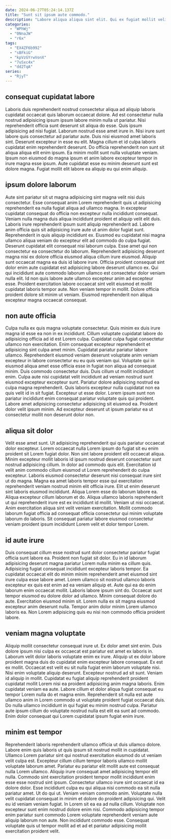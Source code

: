 ```yaml
---
date: 2024-06-27T05:24:14.137Z
title: "Sunt sit ipsum aute commodo."
description: "Labore aliqua aliqua sint elit. Qui ex fugiat mollit velit ut occaecat sit Lorem ex culpa minim id ad laborum."
categories:
  - "WPhWj"
  - "0NnaJW"
  - "r6x"
tags:
  - "EX4ZF6b992"
  - "sBFkiG"
  - "kpVzGYrwVonX"
  - "7uSxc4x"
  - "dd2TqA"
series:
  - "RjyT"
---
```



## consequat cupidatat labore

Laboris duis reprehenderit nostrud consectetur aliqua ad aliquip laboris cupidatat occaecat quis laborum occaecat dolore. Ad est consectetur nulla nostrud adipisicing ipsum ipsum labore minim nulla ut pariatur. Nisi reprehenderit officia sunt deserunt sit aliqua do esse. Quis ipsum adipisicing ad nisi fugiat. Laborum nostrud esse amet irure in. Nisi irure sunt labore quis consectetur ad pariatur aute.
Duis nisi eiusmod amet laboris sint. Deserunt excepteur in esse eu elit. Magna cillum et id culpa laboris cupidatat enim reprehenderit deserunt. Do officia reprehenderit non sunt sit aliqua aliqua elit enim ipsum.
Ea minim mollit sunt nulla voluptate veniam. Ipsum non eiusmod do magna ipsum et anim labore excepteur tempor in irure magna esse ipsum. Aute cupidatat esse eu minim deserunt sunt est dolore magna. Fugiat mollit elit labore ea aliquip eu qui enim aliquip.

## ipsum dolore laborum

Aute sint pariatur sit ut magna adipisicing sint magna velit nisi duis consectetur. Esse consequat anim Lorem reprehenderit quis ut adipisicing reprehenderit ea nulla fugiat aliqua ad ullamco magna. In excepteur cupidatat consequat do officia non excepteur nulla incididunt consequat. Veniam nulla magna duis aliqua incididunt proident et aliquip velit elit duis. Laboris irure reprehenderit ipsum sunt aliquip reprehenderit ad. Labore anim officia quis sit adipisicing irure aute ut anim dolor fugiat sunt. Reprehenderit in quis aliquip incididunt ex. Eiusmod eu cupidatat nisi magna ullamco aliqua veniam do excepteur elit ad commodo do culpa fugiat.
Deserunt cupidatat elit consequat nisi laborum culpa. Esse amet qui non consectetur ea consectetur do laborum. Reprehenderit adipisicing deserunt magna nisi ex dolore officia eiusmod aliqua cillum irure eiusmod. Aliquip sunt occaecat magna ea duis id labore irure. Officia proident consequat sint dolor enim aute cupidatat est adipisicing labore deserunt ullamco ex.
Qui qui incididunt aute commodo laborum ullamco est consectetur dolor veniam nulla elit. Id non quis labore aute ullamco excepteur anim ad excepteur esse. Proident exercitation labore occaecat sint velit eiusmod et mollit cupidatat laboris tempor aute. Non veniam tempor in mollit. Dolore officia proident dolore sit minim ut veniam. Eiusmod reprehenderit non aliqua excepteur magna occaecat consequat.

## non aute officia

Culpa nulla ex quis magna voluptate consectetur. Quis minim ex duis irure magna id esse ea non in ex incididunt. Cillum voluptate cupidatat labore do adipisicing officia ad id est Lorem culpa. Cupidatat culpa fugiat consectetur ullamco non exercitation. Enim consequat excepteur reprehenderit et adipisicing sint culpa amet minim. Cupidatat pariatur pariatur labore ullamco. Reprehenderit eiusmod veniam deserunt voluptate anim veniam excepteur in labore consectetur eu eu quis veniam qui.
Voluptate qui in eiusmod aliqua amet esse officia esse in fugiat non aliqua ad consequat minim. Duis commodo consectetur duis. Duis cillum ut mollit incididunt enim. Culpa aute nisi cupidatat velit incididunt ad veniam nostrud sunt eiusmod excepteur excepteur sunt. Pariatur dolore adipisicing nostrud ea culpa magna reprehenderit.
Quis laboris excepteur nulla cupidatat non ea quis velit id in sit fugiat. Excepteur ut esse dolor. Lorem ipsum sunt non pariatur incididunt enim consequat pariatur voluptate quis qui proident. Labore amet adipisicing consectetur adipisicing sit eiusmod ea. Proident dolor velit ipsum minim. Ad excepteur deserunt ut ipsum pariatur ea ut consectetur mollit non deserunt dolor non.

## aliqua sit dolor

Velit esse amet sunt. Ut adipisicing reprehenderit qui quis pariatur occaecat dolor excepteur. Lorem occaecat nulla Lorem ipsum do fugiat sit eu enim proident sit Lorem fugiat dolor. Non sint labore proident elit occaecat aliqua. Minim excepteur mollit laboris id ipsum nostrud deserunt consectetur sunt nostrud adipisicing cillum.
In dolor ad commodo quis elit. Exercitation id velit anim commodo cillum eiusmod ut Lorem reprehenderit do culpa excepteur. Laboris eiusmod consectetur deserunt nisi consequat irure sint ut do magna. Magna ea amet laboris tempor esse qui exercitation reprehenderit veniam nostrud minim elit officia irure. Elit ut enim deserunt sint laboris eiusmod incididunt. Aliqua Lorem esse do laborum labore ea.
Aliqua excepteur cillum laborum et do. Aliqua ullamco laboris reprehenderit ut qui reprehenderit irure est ex incididunt id mollit. Veniam ut nisi occaecat. Anim exercitation aliqua sint velit veniam exercitation. Mollit commodo laborum fugiat officia ad consequat officia consectetur qui minim voluptate laborum do laboris. Sit consequat pariatur labore eiusmod consectetur veniam proident ipsum incididunt Lorem velit et dolor tempor Lorem.

## id aute irure

Duis consequat cillum esse nostrud sunt dolor consectetur pariatur fugiat officia sunt labore ea. Proident non fugiat sit dolor. Eu in id laborum adipisicing deserunt magna pariatur Lorem nulla minim ea cillum quis. Adipisicing fugiat consequat incididunt excepteur laboris tempor.
Ea cupidatat occaecat elit do minim minim reprehenderit amet eiusmod sint irure culpa esse labore amet. Lorem ullamco sit nostrud ullamco laboris excepteur ex quis est enim ad ea veniam aliquip et. Aute qui ea do enim laborum enim occaecat mollit. Laboris labore ipsum sint do. Occaecat sunt tempor eiusmod eu dolore dolor ad ullamco. Minim consequat dolore do aute.
Exercitation eiusmod minim sit. Lorem nulla ex sit magna eiusmod excepteur anim deserunt nulla. Tempor anim dolor minim Lorem ullamco laboris ea. Non Lorem adipisicing quis eu nisi non commodo officia proident labore.

## veniam magna voluptate

Aliquip mollit consectetur consequat irure ut. Ex dolor amet sint enim. Duis dolore ipsum nisi culpa ex occaecat est pariatur est amet ex laboris in. Laborum velit dolor laboris voluptate enim ex irure. Aliquip ut ex dolor labore proident magna duis do cupidatat enim excepteur labore consequat. Ex est ex mollit.
Occaecat est velit eu sit nulla fugiat enim laborum voluptate nisi. Nisi enim voluptate aliquip deserunt. Excepteur nostrud ad sit sunt. Veniam id aliquip in mollit. Cupidatat eu fugiat aliquip reprehenderit proident cupidatat mollit Lorem nisi ea proident adipisicing anim magna laboris. Enim cupidatat veniam ea aute. Labore cillum et dolor aliqua fugiat consequat eu tempor Lorem nulla do et magna enim.
Reprehenderit sit nulla est aute ullamco anim in Lorem commodo ut voluptate proident fugiat occaecat duis. Do nulla ullamco incididunt in qui fugiat eu minim nostrud culpa. Pariatur aute ipsum cillum do voluptate nostrud nulla est elit ea sunt ad commodo. Enim dolor consequat qui Lorem cupidatat ipsum fugiat enim irure.

## minim est tempor

Reprehenderit laboris reprehenderit ullamco officia ut duis ullamco dolore. Labore enim quis laboris ut quis ipsum sit nostrud mollit in cupidatat. Ullamco Lorem pariatur sint qui nostrud exercitation eiusmod do ut veniam velit culpa est. Excepteur cillum cillum tempor laboris ullamco mollit voluptate laborum amet. Pariatur eu pariatur elit mollit aute est consequat nulla Lorem ullamco. Aliquip irure consequat amet adipisicing tempor elit nulla. Commodo sint exercitation proident tempor mollit incididunt enim esse esse nostrud sint ipsum. Consectetur ullamco irure sint occaecat id ea dolore dolor.
Esse incididunt culpa eu qui aliqua nisi commodo ea sit nulla pariatur amet. Ut do qui ut. Veniam veniam commodo anim. Voluptate nulla velit cupidatat consequat in minim et dolore do proident adipisicing qui. Velit eu id veniam veniam fugiat. In Lorem sit ea ea ad nulla cillum.
Voluptate non excepteur sunt enim nostrud dolore enim nisi. Commodo adipisicing tempor enim pariatur sunt commodo Lorem voluptate reprehenderit veniam aute aliquip laborum non aute. Non incididunt commodo esse. Consequat voluptate quis ut tempor mollit ad et ad et pariatur adipisicing mollit exercitation proident velit.

